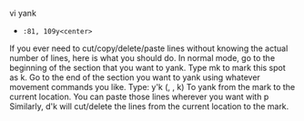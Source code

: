 vi yank

- `:81, 109y<center>`




If you ever need to cut/copy/delete/paste lines without knowing the actual number of lines, here is what you should do.
In normal mode, go to the beginning of the section that you want to yank.
Type mk to mark this spot as k.
Go to the end of the section you want to yank using whatever movement commands you like.
Type: y'k (<y-yank>, <single quote-go to mark>, k) To yank from the mark to the current location.
You can paste those lines wherever you want with p
Similarly, d'k will cut/delete the lines from the current location to the mark.
